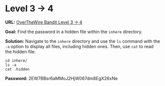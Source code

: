 # Level 3 -> 4

**URL:** [OverTheWire Bandit Level 3 -> 4](https://overthewire.org/wargames/bandit/bandit4.html)

**Goal:** Find the password in a hidden file within the `inhere` directory.

**Solution:**
Navigate to the `inhere` directory and use the `ls` command with the `-a` option to display all files, including hidden ones. Then, use `cat` to read the hidden file:

    cd inhere/
    ls -a
    cat .hidden

**Password:** 2EW7BBsr6aMMoJ2HjW067dm8EgX26xNe
